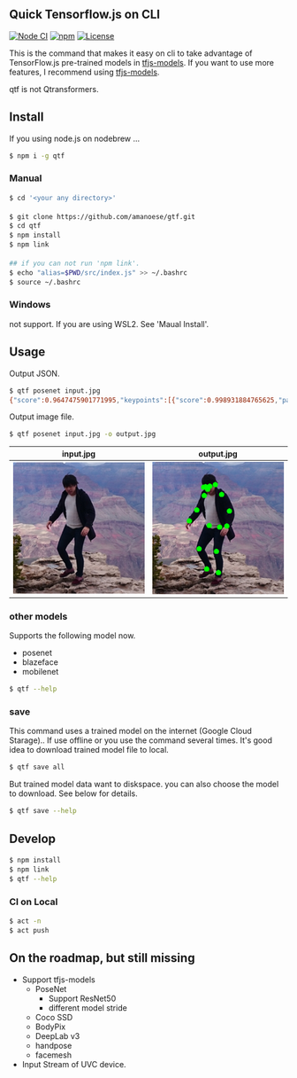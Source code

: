 Quick Tensorflow.js on CLI
---
[![Node CI](https://github.com/amanoese/qtf/workflows/Node%20CI/badge.svg?branch=master)](https://github.com/amanoese/qtf/actions?query=workflow%3A%22Node+CI%22+branch%3Amaster)
[![npm](https://img.shields.io/npm/v/qtf)](https://www.npmjs.com/package/qtf)
[![License](https://img.shields.io/badge/License-Apache%202.0-blue.svg)](https://opensource.org/licenses/Apache-2.0)

This is the command that makes it easy on cli to take advantage of TensorFlow.js pre-trained models in [tfjs-models](https://github.com/tensorflow/tfjs-models).
If you want to use more features, I recommend using [tfjs-models](https://github.com/tensorflow/tfjs-models).

qtf is not Qtransformers.

## Install

If you using node.js on nodebrew ...

```bash
$ npm i -g qtf
```

### Manual

```bash
$ cd '<your any directory>'

$ git clone https://github.com/amanoese/gtf.git
$ cd qtf
$ npm install
$ npm link

## if you can not run 'npm link'.
$ echo "alias=$PWD/src/index.js" >> ~/.bashrc
$ source ~/.bashrc
```

### Windows

not support.
If you are using WSL2. See 'Maual Install'.

## Usage

Output JSON.

```bash
$ qtf posenet input.jpg
{"score":0.9647475901771995,"keypoints":[{"score":0.998931884765625,"part":"nose","position":{"x":107.73031675583658,"y":53.548239147616734}},{"score":0.9975152611732483,"part":"leftEye","position":{"x":111.77570221303502,"y":47.67420431055447}},{"score":0.998687207698822,"part":"rightEye","position":{"x":103.54239877188716,"y":47.98000136794747}},{"score":0.9890928268432617,"part":"leftEar","position":{"x":122.54736138132296,"y":44.82373616853113}},{"score":0.5303822755813599,"part":"rightEar","position":{"x":99.82809460116732,"y":49.01344008390078}},{"score":0.9975290298461914,"part":"leftShoulder","position":{"x":134.81771339980546,"y":63.107547270184824}},{"score":0.9952900409698486,"part":"rightShoulder","position":{"x":100.9243829036965,"y":65.03463187013618}},{"score":0.9982808828353882,"part":"leftElbow","position":{"x":149.92353173638134,"y":95.12142813715954}},{"score":0.9930793046951294,"part":"rightElbow","position":{"x":86.52606699902724,"y":92.96833201605058}},{"score":0.997657299041748,"part":"leftWrist","position":{"x":144.95117947470817,"y":124.01598218628405}},{"score":0.9944704174995422,"part":"rightWrist","position":{"x":71.984375,"y":114.08531432392996}},{"score":0.9985787868499756,"part":"leftHip","position":{"x":130.9595695525292,"y":125.98659411478599}},{"score":0.9968750476837158,"part":"rightHip","position":{"x":110.72067272616732,"y":122.94964433365759}},{"score":0.9941878318786621,"part":"leftKnee","position":{"x":124.67179140321012,"y":173.04322714007782}},{"score":0.9907618165016174,"part":"rightKnee","position":{"x":90.9666904790856,"y":168.4438837548638}},{"score":0.9824202060699463,"part":"leftAnkle","position":{"x":128.6217017266537,"y":214.41898711089493}},{"score":0.9469689130783081,"part":"rightAnkle","position":{"x":105.84379559824903,"y":207.76614178015564}}]}
```

Output image file.

```bash
$ qtf posenet input.jpg -o output.jpg
```

| input.jpg | output.jpg |
| --- | --- |
| ![](https://raw.githubusercontent.com/amanoese/qtf/docs/doc/me.jpg) | ![](https://raw.githubusercontent.com/amanoese/qtf/docs/doc/me-posenet.jpg) |


### other models

Supports the following model now.
 - posenet
 - blazeface
 - mobilenet

```bash
$ qtf --help
```
### save

This command uses a trained model on the internet (Google Cloud Starage)..
If use offline or you use the command several times.
It's good idea to download trained model file to local.

```bash
$ qtf save all
```

But trained model data want to diskspace.
you can also choose the model to download.
See below for details.

```bash
$ qtf save --help
```

## Develop

```bash
$ npm install
$ npm link
$ qtf --help
```
### CI on Local

```bash
$ act -n
$ act push
```

## On the roadmap, but still missing

- Support tfjs-models
  - PoseNet
    - Support ResNet50
    - different model stride 
  - Coco SSD
  - BodyPix
  - DeepLab v3
  - handpose
  - facemesh
- Input Stream of UVC device.

